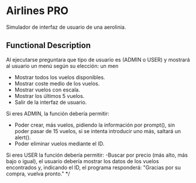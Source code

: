 # Airlines PRO

Simulador de interfaz de usuario de una aerolinia. 

## Functional Description

Al ejecutarse preguntara que tipo de usuario es (ADMIN o USER) y mostrará al usuario un menú según su elección:  un men

- Mostrar todos los vuelos disponibles.
- Mostrar coste medio de los vuelos.
- Mostrar vuelos con escala.
- Mostrar los últimos 5 vuelos.
- Salir de la interfaz de usuario.




Si eres ADMIN, la función debería permitir:
- Poder crear, más vuelos, pidiendo la información por prompt(), sin poder pasar de 15 vuelos, si se intenta introducir uno más, saltará un alert().
- Poder eliminar vuelos mediante el ID.

Si eres USER la función debería permitir:
 -Buscar por precio (más alto, más bajo o igual), el usuario debería mostrar los datos de los vuelos encontrados y, indicando el ID, el programa responderá: "Gracias por su compra, vuelva pronto." */